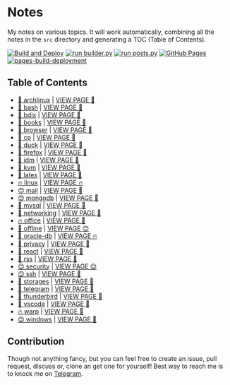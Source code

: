 # Notes

My notes on various topics. It will work automatically, combining all the notes in the `src` directory and generating a TOC (Table of Contents).

[![Build and Deploy](https://github.com/SharafatKarim/notes/actions/workflows/action.yml/badge.svg)](https://github.com/SharafatKarim/notes/actions/workflows/action.yml)
[![run builder.py](https://github.com/SharafatKarim/notes/actions/workflows/action.yml/badge.svg)](https://github.com/SharafatKarim/notes/actions/workflows/action.yml)
[![run posts.py](https://github.com/SharafatKarim/notes/actions/workflows/posts.yml/badge.svg)](https://github.com/SharafatKarim/notes/actions/workflows/posts.yml)
[![GitHub Pages](https://github.com/SharafatKarim/notes/actions/workflows/gh-pages.yml/badge.svg)](https://github.com/SharafatKarim/notes/actions/workflows/gh-pages.yml)
[![pages-build-deployment](https://github.com/SharafatKarim/notes/actions/workflows/pages/pages-build-deployment/badge.svg)](https://github.com/SharafatKarim/notes/actions/workflows/pages/pages-build-deployment)


## Table of Contents

- [🤖 archlinux](src/archlinux.md) | <a href='https://sharafat.is-a.dev/notes/archlinux' target='_blank'>VIEW PAGE 👾</a>
- [🌈 bash](src/bash.md) | <a href='https://sharafat.is-a.dev/notes/bash' target='_blank'>VIEW PAGE 🤖</a>
- [🎉 bdix](src/bdix.md) | <a href='https://sharafat.is-a.dev/notes/bdix' target='_blank'>VIEW PAGE 🌟</a>
- [🌈 books](src/books.md) | <a href='https://sharafat.is-a.dev/notes/books' target='_blank'>VIEW PAGE 🌟</a>
- [👾 browser](src/browser.md) | <a href='https://sharafat.is-a.dev/notes/browser' target='_blank'>VIEW PAGE 👾</a>
- [🎉 cp](src/cp.md) | <a href='https://sharafat.is-a.dev/notes/cp' target='_blank'>VIEW PAGE 🌈</a>
- [👾 duck](src/duck.md) | <a href='https://sharafat.is-a.dev/notes/duck' target='_blank'>VIEW PAGE 🌈</a>
- [🎸 firefox](src/firefox.md) | <a href='https://sharafat.is-a.dev/notes/firefox' target='_blank'>VIEW PAGE 🌈</a>
- [🌈 idm](src/idm.md) | <a href='https://sharafat.is-a.dev/notes/idm' target='_blank'>VIEW PAGE 🤖</a>
- [🌟 kvm](src/kvm.md) | <a href='https://sharafat.is-a.dev/notes/kvm' target='_blank'>VIEW PAGE 🚀</a>
- [🎸 latex](src/latex.md) | <a href='https://sharafat.is-a.dev/notes/latex' target='_blank'>VIEW PAGE 🌟</a>
- [🔥 linux](src/linux.md) | <a href='https://sharafat.is-a.dev/notes/linux' target='_blank'>VIEW PAGE 🔥</a>
- [😊 mail](src/mail.md) | <a href='https://sharafat.is-a.dev/notes/mail' target='_blank'>VIEW PAGE 👾</a>
- [😊 mongodb](src/mongodb.md) | <a href='https://sharafat.is-a.dev/notes/mongodb' target='_blank'>VIEW PAGE 🎉</a>
- [🌟 mysql](src/mysql.md) | <a href='https://sharafat.is-a.dev/notes/mysql' target='_blank'>VIEW PAGE 🤖</a>
- [🎸 networking](src/networking.md) | <a href='https://sharafat.is-a.dev/notes/networking' target='_blank'>VIEW PAGE 🎸</a>
- [🔥 office](src/office.md) | <a href='https://sharafat.is-a.dev/notes/office' target='_blank'>VIEW PAGE 🤖</a>
- [🌟 offline](src/offline.md) | <a href='https://sharafat.is-a.dev/notes/offline' target='_blank'>VIEW PAGE 😊</a>
- [👾 oracle-db](src/oracle-db.md) | <a href='https://sharafat.is-a.dev/notes/oracle-db' target='_blank'>VIEW PAGE 🔥</a>
- [🎸 privacy](src/privacy.md) | <a href='https://sharafat.is-a.dev/notes/privacy' target='_blank'>VIEW PAGE 🌈</a>
- [🌟 react](src/react.md) | <a href='https://sharafat.is-a.dev/notes/react' target='_blank'>VIEW PAGE 🍕</a>
- [🌟 rss](src/rss.md) | <a href='https://sharafat.is-a.dev/notes/rss' target='_blank'>VIEW PAGE 🎸</a>
- [😊 security](src/security.md) | <a href='https://sharafat.is-a.dev/notes/security' target='_blank'>VIEW PAGE 😊</a>
- [😊 ssh](src/ssh.md) | <a href='https://sharafat.is-a.dev/notes/ssh' target='_blank'>VIEW PAGE 🌟</a>
- [🎸 storages](src/storages.md) | <a href='https://sharafat.is-a.dev/notes/storages' target='_blank'>VIEW PAGE 👾</a>
- [🎉 telegram](src/telegram.md) | <a href='https://sharafat.is-a.dev/notes/telegram' target='_blank'>VIEW PAGE 🚀</a>
- [🌟 thunderbird](src/thunderbird.md) | <a href='https://sharafat.is-a.dev/notes/thunderbird' target='_blank'>VIEW PAGE 👾</a>
- [🎉 vscode](src/vscode.md) | <a href='https://sharafat.is-a.dev/notes/vscode' target='_blank'>VIEW PAGE 🚀</a>
- [🔥 warp](src/warp.md) | <a href='https://sharafat.is-a.dev/notes/warp' target='_blank'>VIEW PAGE 🎉</a>
- [😊 windows](src/windows.md) | <a href='https://sharafat.is-a.dev/notes/windows' target='_blank'>VIEW PAGE 🌟</a>

## Contribution

Though not anything fancy, but you can feel free to create an issue, pull request, discuss or, clone an get one for yourself!
Best way to reach me is to knock me on [Telegram](https://t.me/SharafatKarim).

